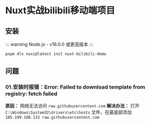 # Nuxt实战bilibili移动端项目

## 安装

::: warning
  Node.js - v18.0.0 或更高版本
:::

```bash
pnpm dlx nuxi@latest init nuxt-bilibili-demo
```

## 问题

### 01.安装时报错：Error: Failed to download template from registry: fetch failed

**原因：** 网络无法访问 `raw.githubusercontent.com`
**解决办法：** 打开 `C:\Windows\System32\drivers\etc\hosts` 文件，在最底部添加 `185.199.108.133 raw.githubusercontent.com`
